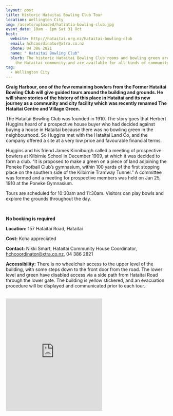 ```yaml
---
layout: post
title: Historic Hataitai Bowling Club Tour
location: Wellington City
img: /assets/uploaded/hatiatia-bowling-club.jpg
event_date: 10am - 1pm Sat 31 Oct
host:
  website: http://hataitai.org.nz/hataitai-bowling-club
  email: hchcoordinator@xtra.co.nz
  phone: 04 386 2821
  name: " Hataitai Bowling Club"
  blurb: The historic Hataitai Bowling Club rooms and bowling green are owned by
    the Hataitai community and are available for all kinds of community events.
tag:
  - Wellington City
---
```

**Craig Harbour, one of the few remaining bowlers from the Former Hataitai Bowling Club will give guided tours around the building and grounds. He will share stories of the history of this place in Hataitai and its new journey as a community and city facility which was recently renamed The Hataitai Centre and Village Green.**

The Hataitai Bowling Club was founded in 1910. The story goes that Herbert Huggins heard of a prospective house buyer who had decided against buying a house in Hataitai because there was no bowling green in the neighbourhood. So Huggins met with the Hataitai Land Co, and the company offered a site at a very low price and favourable financial terms.

Huggins and his friend James Kinniburgh called a meeting of prospective bowlers at Kilbirnie School in December 1909, at which it was decided to form a club. “It is proposed to make a green on a piece of land adjoining the Poneke Football Club’s gymnasium, within 100 yards of the first stopping place on the southern side of the Kilbirnie Tramway Tunnel.” A committee was formed and a meeting for prospective members was held on Jan 25, 1910 at the Poneke Gymnasium.

Tours are scheduled for 10:30am and 11:30am. Visitors can play bowls and explore the grounds throughout the day.  

<br>

**No booking is required**

**Location:** 157 Hataitai Road, Hataitai

**Cost:** Koha appreciated 

**Contact:** Nikki Smart, Hataitai Community House Coordinator, hchcoordinator@xtra.co.nz, 04 386 2821

**Accessibility:** There is no wheelchair access to the upper level of the building, with some steps down to the front door from the road.  The lower level and green have disabled access via a side path from Hataitai Road through the lower gate.  The building is yellow stickered, and an evacuation procedure will be displayed and communicated prior to each tour.

<br>

<iframe src="https://www.facebook.com/plugins/page.php?href=https%3A%2F%2Fwww.facebook.com%2FHataitai&tabs=timeline&width=340&height=300&small_header=true&adapt_container_width=true&hide_cover=false&show_facepile=true&appId" width="flex" height="350" style="border:none;overflow:hidden" scrolling="no" frameborder="0" allowTransparency="true" allow="encrypted-media"></iframe>